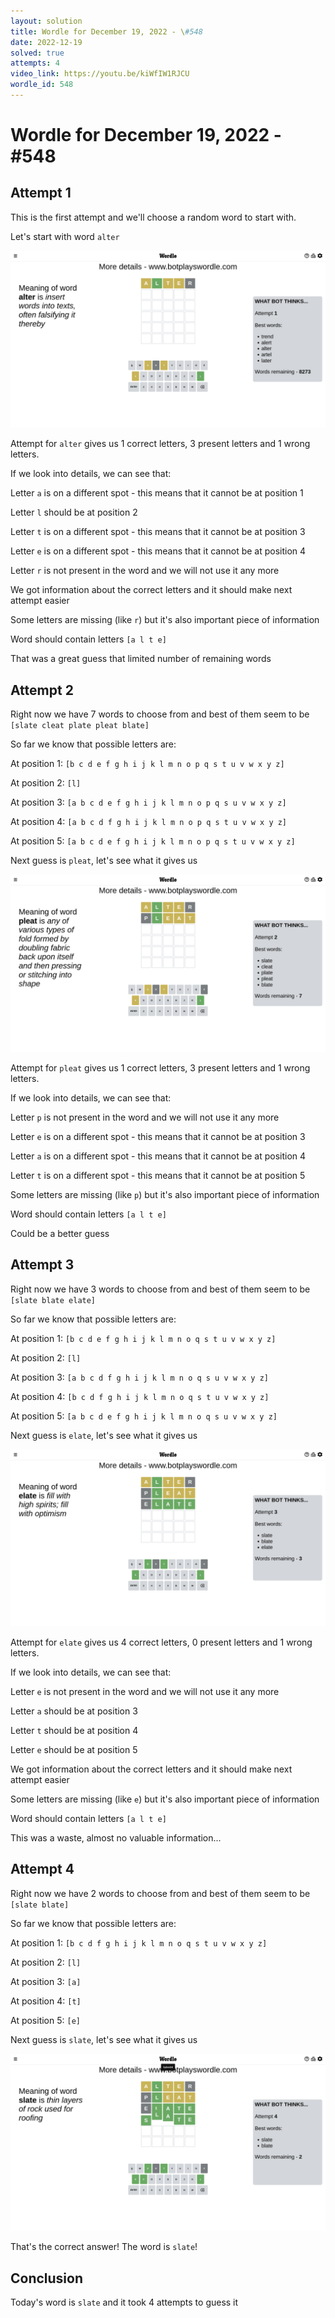 ```yaml
---
layout: solution
title: Wordle for December 19, 2022 - \#548
date: 2022-12-19
solved: true
attempts: 4
video_link: https://youtu.be/kiWfIW1RJCU
wordle_id: 548
---
```


# Wordle for December 19, 2022 - \#548

## Attempt 1

This is the first attempt and we'll choose a random word to start with.

Let's start with word `alter`

![Attempt 1](2022-12-19/attempt-1.png)

Attempt for `alter` gives us 1 correct letters, 3 present letters and 1 wrong letters.

If we look into details, we can see that:

Letter `a` is on a different spot - this means that it cannot be at position 1

Letter `l` should be at position 2

Letter `t` is on a different spot - this means that it cannot be at position 3

Letter `e` is on a different spot - this means that it cannot be at position 4

Letter `r` is not present in the word and we will not use it any more

We got information about the correct letters and it should make next attempt easier

Some letters are missing (like `r`) but it's also important piece of information

Word should contain letters `[a l t e]`

That was a great guess that limited number of remaining words



## Attempt 2

Right now we have 7 words to choose from and best of them seem to be `[slate cleat plate pleat blate]`

So far we know that possible letters are:

At position 1: `[b c d e f g h i j k l m n o p q s t u v w x y z]`

At position 2: `[l]`

At position 3: `[a b c d e f g h i j k l m n o p q s u v w x y z]`

At position 4: `[a b c d f g h i j k l m n o p q s t u v w x y z]`

At position 5: `[a b c d e f g h i j k l m n o p q s t u v w x y z]`

Next guess is `pleat`, let's see what it gives us

![Attempt 2](2022-12-19/attempt-2.png)

Attempt for `pleat` gives us 1 correct letters, 3 present letters and 1 wrong letters.

If we look into details, we can see that:

Letter `p` is not present in the word and we will not use it any more

Letter `e` is on a different spot - this means that it cannot be at position 3

Letter `a` is on a different spot - this means that it cannot be at position 4

Letter `t` is on a different spot - this means that it cannot be at position 5

Some letters are missing (like `p`) but it's also important piece of information

Word should contain letters `[a l t e]`

Could be a better guess



## Attempt 3

Right now we have 3 words to choose from and best of them seem to be `[slate blate elate]`

So far we know that possible letters are:

At position 1: `[b c d e f g h i j k l m n o q s t u v w x y z]`

At position 2: `[l]`

At position 3: `[a b c d f g h i j k l m n o q s u v w x y z]`

At position 4: `[b c d f g h i j k l m n o q s t u v w x y z]`

At position 5: `[a b c d e f g h i j k l m n o q s u v w x y z]`

Next guess is `elate`, let's see what it gives us

![Attempt 3](2022-12-19/attempt-3.png)

Attempt for `elate` gives us 4 correct letters, 0 present letters and 1 wrong letters.

If we look into details, we can see that:

Letter `e` is not present in the word and we will not use it any more

Letter `a` should be at position 3

Letter `t` should be at position 4

Letter `e` should be at position 5

We got information about the correct letters and it should make next attempt easier

Some letters are missing (like `e`) but it's also important piece of information

Word should contain letters `[a l t e]`

This was a waste, almost no valuable information...



## Attempt 4

Right now we have 2 words to choose from and best of them seem to be `[slate blate]`

So far we know that possible letters are:

At position 1: `[b c d f g h i j k l m n o q s t u v w x y z]`

At position 2: `[l]`

At position 3: `[a]`

At position 4: `[t]`

At position 5: `[e]`

Next guess is `slate`, let's see what it gives us

![Attempt 4](2022-12-19/attempt-4.png)

That's the correct answer! The word is `slate`!

## Conclusion

Today's word is `slate` and it took 4 attempts to guess it

